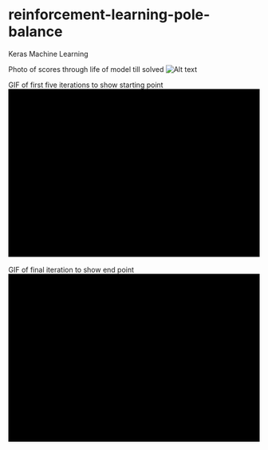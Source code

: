 # reinforcement-learning-pole-balance
Keras Machine Learning


Photo of scores through life of model till solved
![Alt text](Scores.png.gif?raw=true "Title")

GIF of first five iterations to show starting point
![Alt text](FirstFiveIterations.gif?raw=true "Title")

GIF of final iteration to show end point
![Alt text](RunningModelExample.gif?raw=true "Title")

